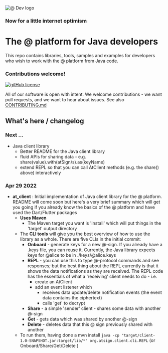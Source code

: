 <img src="https://atsign.dev/assets/img/@dev.png?sanitize=true" alt="@ Dev logo">

### Now for a little internet optimism

# The @ platform for Java developers

This repo contains libraries, tools, samples and examples for developers who wish
to work with the @ platform from Java code.

### Contributions welcome!

[![gitHub license](https://img.shields.io/badge/license-BSD3-blue.svg)](./LICENSE)

All of our software is open with intent. We welcome contributions - we want pull requests, and we want
to hear about issues. See also [CONTRIBUTING.md](CONTRIBUTING.md)

## What's here / changelog
### Next ...
* Java client library
  * Better README for the Java client library
  * fluid APIs for sharing data - e.g. share(value).with(atSign/s).as(keyName)
  * extend REPL so that you can call AtClient methods (e.g. the share() above) interactively 
### Apr 29 2022
* **at_client** : Initial implementation of Java client library for the @ platform. README will come soon 
but here's a very brief summary which will get you going if you already know the basics of the @ platform
and have used the Dart/Flutter packages
  * **Uses Maven** 
    * The Maven target you want is 'install' which will put things in the 'target' output directory
  * The **CLI tools** will give you the best overview of how to use the library as a whole. There are five CLIs
    in the initial commit:
    * **Onboard** - generate keys for a new @-sign. If you already have a .keys file, you can reuse it.
      Currently, the Java library expects keys for @alice to be in ./keys/@alice.keys
    * **REPL** - you can use this to type @-protocol commands and see responses; but the best thing about the
      REPL currently is that it shows the data notifications as they are received. The REPL code has the
      essentials of what a 'receiving' client needs to do - i.e.
      * create an AtClient
      * add an event listener which
        * receives data update/delete notification events (the event data contains the ciphertext)
        * calls 'get' to decrypt
    * **Share** - a simple 'sender' client - shares some data with another @-sign
    * **Get** - gets data which was shared by another @-sign
    * **Delete** - deletes data that this @ sign previously shared with another
  * To run them, having done a mvn install 
    `java -cp "target/client-1.0-SNAPSHOT.jar:target/lib/*" org.atsign.client.cli.REPL` (or Onboard/Share/Get/Delete )
